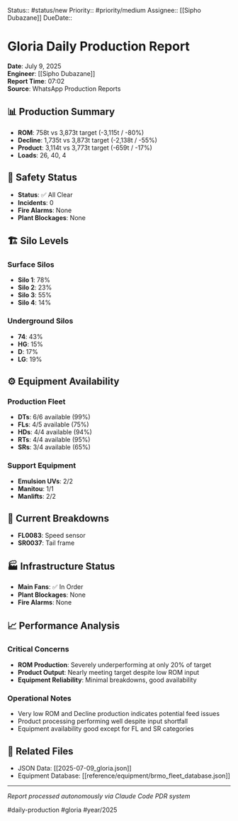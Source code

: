 Status:: #status/new Priority:: #priority/medium Assignee:: [[Sipho Dubazane]] DueDate::

# Gloria Daily Production Report
**Date**: July 9, 2025  
**Engineer**: [[Sipho Dubazane]]  
**Report Time**: 07:02  
**Source**: WhatsApp Production Reports

## 📊 Production Summary
- **ROM**: 758t vs 3,873t target (-3,115t / -80%)
- **Decline**: 1,735t vs 3,873t target (-2,138t / -55%)
- **Product**: 3,114t vs 3,773t target (-659t / -17%)
- **Loads**: 26, 40, 4

## 🚨 Safety Status
- **Status**: ✅ All Clear
- **Incidents**: 0
- **Fire Alarms**: None
- **Plant Blockages**: None

## 🏗️ Silo Levels

### Surface Silos
- **Silo 1**: 78%
- **Silo 2**: 23%
- **Silo 3**: 55%
- **Silo 4**: 14%

### Underground Silos
- **74**: 43%
- **HG**: 15%
- **D**: 17%
- **LG**: 19%

## ⚙️ Equipment Availability

### Production Fleet
- **DTs**: 6/6 available (99%)
- **FLs**: 4/5 available (75%)
- **HDs**: 4/4 available (94%)
- **RTs**: 4/4 available (95%)
- **SRs**: 3/4 available (65%)

### Support Equipment
- **Emulsion UVs**: 2/2
- **Manitou**: 1/1
- **Manlifts**: 2/2

## 🔧 Current Breakdowns
- **FL0083**: Speed sensor
- **SR0037**: Tail frame

## 🏭 Infrastructure Status
- **Main Fans**: ✅ In Order
- **Plant Blockages**: None
- **Fire Alarms**: None

## 📈 Performance Analysis

### Critical Concerns
- **ROM Production**: Severely underperforming at only 20% of target
- **Product Output**: Nearly meeting target despite low ROM input
- **Equipment Reliability**: Minimal breakdowns, good availability

### Operational Notes
- Very low ROM and Decline production indicates potential feed issues
- Product processing performing well despite input shortfall
- Equipment availability good except for FL and SR categories

## 🔗 Related Files
- JSON Data: [[2025-07-09_gloria.json]]
- Equipment Database: [[reference/equipment/brmo_fleet_database.json]]

---
*Report processed autonomously via Claude Code PDR system*

#daily-production #gloria #year/2025